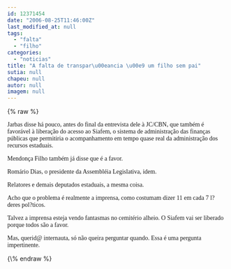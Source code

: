 ```yaml
---
id: 12371454
date: "2006-08-25T11:46:00Z"
last_modified_at: null
tags:
  - "falta"
  - "filho"
categories:
  - "noticias"
title: "A falta de transpar\u00eancia \u00e9 um filho sem pai"
sutia: null
chapeu: null
autor: null
imagem: null
---
```

{\% raw %}
<p><P><FONT face=Verdana>Jarbas disse há pouco, antes do final da entrevista dele à JC/CBN, que também é favorável à liberação do acesso ao Siafem, o sistema de administração das finanças públicas que permitiria o acompanhamento em tempo quase real da administração dos recursos estaduais.</FONT></P></p>
<p><P><FONT face=Verdana>Mendonça Filho também já disse que é a favor. </FONT></P></p>
<p><P><FONT face=Verdana>Romário Dias, o presidente da Assembléia Legislativa, idem. </FONT></P></p>
<p><P><FONT face=Verdana>Relatores e demais deputados estaduais, a mesma coisa.</FONT></P></p>
<p><P><FONT face=Verdana>Acho que o problema é realmente a imprensa, como costumam dizer 11 em cada 7 l?deres pol?ticos.</FONT></P></p>
<p><P><FONT face=Verdana>Talvez a imprensa esteja vendo fantasmas no cemitério alheio. O Siafem vai ser liberado porque todos são a favor.</FONT></P></p>
<p><P><FONT face=Verdana>Mas, querid@ internauta, só não queira perguntar quando. Essa é uma pergunta impertinente.</FONT></P> </p>
{\% endraw %}